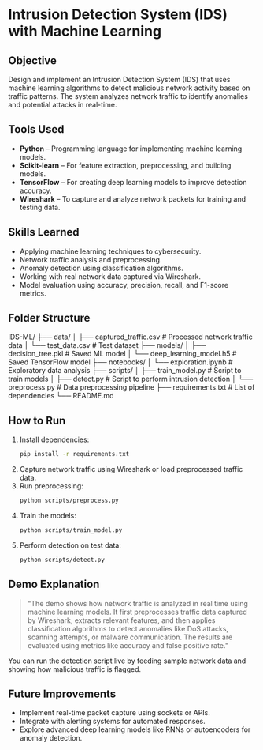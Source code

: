 # Intrusion Detection System (IDS) with Machine Learning

## Objective
Design and implement an Intrusion Detection System (IDS) that uses machine learning algorithms to detect malicious network activity based on traffic patterns. The system analyzes network traffic to identify anomalies and potential attacks in real-time.

## Tools Used
- **Python** – Programming language for implementing machine learning models.
- **Scikit-learn** – For feature extraction, preprocessing, and building models.
- **TensorFlow** – For creating deep learning models to improve detection accuracy.
- **Wireshark** – To capture and analyze network packets for training and testing data.

## Skills Learned
- Applying machine learning techniques to cybersecurity.
- Network traffic analysis and preprocessing.
- Anomaly detection using classification algorithms.
- Working with real network data captured via Wireshark.
- Model evaluation using accuracy, precision, recall, and F1-score metrics.

## Folder Structure
IDS-ML/
├── data/
│ ├── captured_traffic.csv # Processed network traffic data
│ └── test_data.csv # Test dataset
├── models/
│ ├── decision_tree.pkl # Saved ML model
│ └── deep_learning_model.h5 # Saved TensorFlow model
├── notebooks/
│ └── exploration.ipynb # Exploratory data analysis
├── scripts/
│ ├── train_model.py # Script to train models
│ ├── detect.py # Script to perform intrusion detection
│ └── preprocess.py # Data preprocessing pipeline
├── requirements.txt # List of dependencies
└── README.md
## How to Run
1. Install dependencies:
   ```bash
   pip install -r requirements.txt
   ```
2. Capture network traffic using Wireshark or load preprocessed traffic data.
3. Run preprocessing:
   ```bash
   python scripts/preprocess.py
   ```
4. Train the models:
   ```bash
   python scripts/train_model.py
   ```
5. Perform detection on test data:
   ```bash
   python scripts/detect.py
   ```

## Demo Explanation
> "The demo shows how network traffic is analyzed in real time using machine learning models. It first preprocesses traffic data captured by Wireshark, extracts relevant features, and then applies classification algorithms to detect anomalies like DoS attacks, scanning attempts, or malware communication. The results are evaluated using metrics like accuracy and false positive rate."

You can run the detection script live by feeding sample network data and showing how malicious traffic is flagged.

## Future Improvements
- Implement real-time packet capture using sockets or APIs.
- Integrate with alerting systems for automated responses.
- Explore advanced deep learning models like RNNs or autoencoders for anomaly detection.
